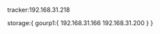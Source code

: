 tracker:192.168.31.218

storage:{
    gourp1:{
           192.168.31.166
           192.168.31.200
    }
}









































